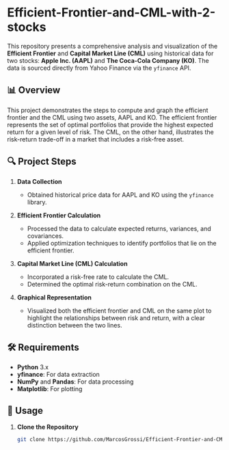 # Efficient-Frontier-and-CML-with-2-stocks

This repository presents a comprehensive analysis and visualization of the **Efficient Frontier** and **Capital Market Line (CML)** using historical data for two stocks: **Apple Inc. (AAPL)** and **The Coca-Cola Company (KO)**. The data is sourced directly from Yahoo Finance via the `yfinance` API.

## 📊 Overview

This project demonstrates the steps to compute and graph the efficient frontier and the CML using two assets, AAPL and KO. The efficient frontier represents the set of optimal portfolios that provide the highest expected return for a given level of risk. The CML, on the other hand, illustrates the risk-return trade-off in a market that includes a risk-free asset.

## 🔍 Project Steps

1. **Data Collection**  
   - Obtained historical price data for AAPL and KO using the `yfinance` library.

2. **Efficient Frontier Calculation**  
   - Processed the data to calculate expected returns, variances, and covariances.
   - Applied optimization techniques to identify portfolios that lie on the efficient frontier.

3. **Capital Market Line (CML) Calculation**  
   - Incorporated a risk-free rate to calculate the CML.
   - Determined the optimal risk-return combination on the CML.

4. **Graphical Representation**  
   - Visualized both the efficient frontier and CML on the same plot to highlight the relationships between risk and return, with a clear distinction between the two lines.

## 🛠️ Requirements

- **Python** 3.x
- **yfinance**: For data extraction
- **NumPy** and **Pandas**: For data processing
- **Matplotlib**: For plotting

## 🚀 Usage

1. **Clone the Repository**
   ```bash
   git clone https://github.com/MarcosGrossi/Efficient-Frontier-and-CML-with-2-stocks.git
